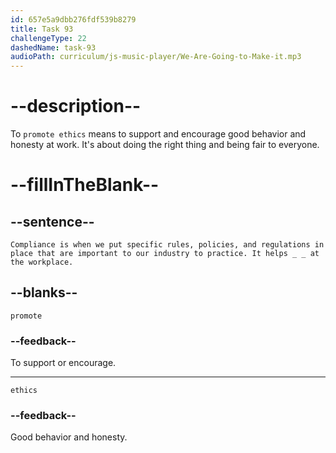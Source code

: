```yaml
---
id: 657e5a9dbb276fdf539b8279
title: Task 93
challengeType: 22
dashedName: task-93
audioPath: curriculum/js-music-player/We-Are-Going-to-Make-it.mp3
---
```


# --description--

To `promote ethics` means to support and encourage good behavior and honesty at work. It's about doing the right thing and being fair to everyone.

# --fillInTheBlank--

## --sentence--

`Compliance is when we put specific rules, policies, and regulations in place that are important to our industry to practice. It helps _ _ at the workplace.`

## --blanks--

`promote`

### --feedback--

To support or encourage.

---

`ethics`

### --feedback--

Good behavior and honesty.
